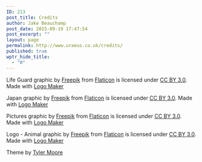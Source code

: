 ```yaml
---
ID: 213
post_title: Credits
author: Jake Beauchamp
post_date: 2015-09-19 17:47:54
post_excerpt: ""
layout: page
permalink: http://www.uraeus.co.uk/credits/
published: true
wptr_hide_title:
  - "0"
---
```

Life Guard graphic by <a href="http://www.freepik.com/">Freepik</a> from <a href="http://www.flaticon.com/">Flaticon</a> is licensed under <a title="Creative Commons BY 3.0" href="http://creativecommons.org/licenses/by/3.0/">CC BY 3.0</a>. Made with <a title="Logo Maker" href="http://logomakr.com">Logo Maker</a>

Japan graphic by <a href="http://www.freepik.com/">Freepik</a> from <a href="http://www.flaticon.com/">Flaticon</a> is licensed under <a title="Creative Commons BY 3.0" href="http://creativecommons.org/licenses/by/3.0/">CC BY 3.0</a>. Made with <a title="Logo Maker" href="http://logomakr.com">Logo Maker</a>

Pictures graphic by <a href="http://www.freepik.com/">Freepik</a> from <a href="http://www.flaticon.com/">Flaticon</a> is licensed under <a title="Creative Commons BY 3.0" href="http://creativecommons.org/licenses/by/3.0/">CC BY 3.0</a>. Made with <a title="Logo Maker" href="http://logomakr.com">Logo Maker</a>

Logo - Animal graphic by <a href="http://www.freepik.com/">Freepik</a> from <a href="http://www.flaticon.com/">Flaticon</a> is licensed under <a title="Creative Commons BY 3.0" href="http://creativecommons.org/licenses/by/3.0/">CC BY 3.0</a>. Made with <a title="Logo Maker" href="http://logomakr.com">Logo Maker</a>

Theme by <a href="http://www.tyler.com" target="_blank">Tyler Moore</a>